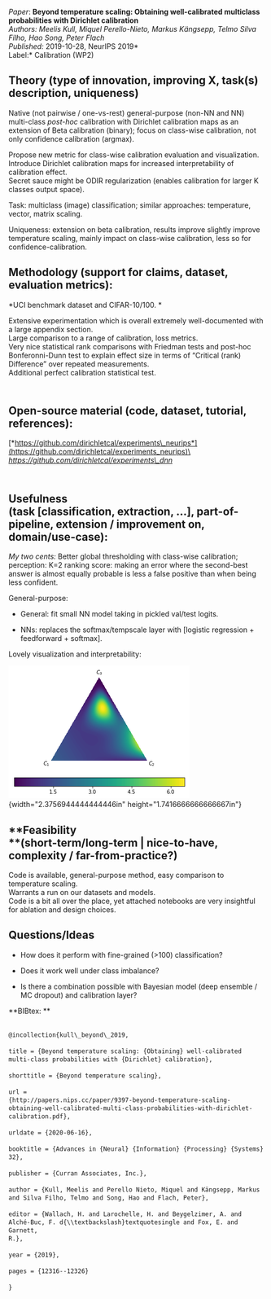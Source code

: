 *Paper*: **Beyond temperature scaling: Obtaining well-calibrated
multiclass probabilities with Dirichlet calibration**\
*Authors: Meelis Kull, Miquel Perello-Nieto, Markus Kängsepp, Telmo
Silva Filho, Hao Song, Peter Flach\
Published:* 2019-10-28, NeurIPS 2019*\
Label:* Calibration (WP2)

**Theory** (type of innovation, improving X, task(s) description, uniqueness)
-----------------------------------------------------------------------------

Native (not pairwise / one-vs-rest) general-purpose (non-NN and NN)
multi-class *post-hoc* calibration with Dirichlet calibration maps as an
extension of Beta calibration (binary); focus on class-wise calibration,
not only confidence calibration (argmax).

Propose new metric for class-wise calibration evaluation and
visualization.\
Introduce Dirichlet calibration maps for increased interpretability of
calibration effect.\
Secret sauce might be ODIR regularization (enables calibration for
larger K classes output space).

Task: multiclass (image) classification; similar approaches:
temperature, vector, matrix scaling.

Uniqueness: extension on beta calibration, results improve slightly
improve temperature scaling, mainly impact on class-wise calibration,
less so for confidence-calibration.

Methodology (support for claims, dataset, evaluation metrics): 
---------------------------------------------------------------

*UCI benchmark dataset and CIFAR-10/100. *

Extensive experimentation which is overall extremely well-documented
with a large appendix section.\
Large comparison to a range of calibration, loss metrics.\
Very nice statistical rank comparisons with Friedman tests and post-hoc
Bonferonni-Dunn test to explain effect size in terms of “Critical (rank)
Difference” over repeated measurements.\
Additional perfect calibration statistical test.

\
**Open-source** material (code, dataset, tutorial, references): 
----------------------------------------------------------------

[*https://github.com/dirichletcal/experiments\_neurips*](https://github.com/dirichletcal/experiments_neurips)\
*https://github.com/dirichletcal/experiments\_dnn*

\
Usefulness\
(task \[classification, extraction, …\], part-of-pipeline, extension / improvement on, domain/use-case):
--------------------------------------------------------------------------------------------------------

*My two cents:* Better global thresholding with class-wise calibration;
perception: K=2 ranking score: making an error where the second-best
answer is almost equally probable is less a false positive than when
being less confident.

General-purpose:

-   General: fit small NN model taking in pickled val/test logits.

-   NNs: replaces the softmax/tempscale layer with \[logistic
    regression + feedforward + softmax\].

Lovely visualization and interpretability:

![](./media/image1.png){width="2.3756944444444446in"
height="1.7416666666666667in"}

**Feasibility\
**(short-term/long-term | nice-to-have, complexity / far-from-practice?)
------------------------------------------------------------------------

Code is available, general-purpose method, easy comparison to
temperature scaling.\
Warrants a run on our datasets and models.\
Code is a bit all over the place, yet attached notebooks are very
insightful for ablation and design choices.

Questions/Ideas 
----------------

-   How does it perform with fine-grained (&gt;100) classification?

-   Does it work well under class imbalance?

-   Is there a combination possible with Bayesian model (deep ensemble /
    MC dropout) and calibration layer?

**BIBtex: **

```

@incollection{kull\_beyond\_2019,

title = {Beyond temperature scaling: {Obtaining} well-calibrated
multi-class probabilities with {Dirichlet} calibration},

shorttitle = {Beyond temperature scaling},

url =
{http://papers.nips.cc/paper/9397-beyond-temperature-scaling-obtaining-well-calibrated-multi-class-probabilities-with-dirichlet-calibration.pdf},

urldate = {2020-06-16},

booktitle = {Advances in {Neural} {Information} {Processing} {Systems}
32},

publisher = {Curran Associates, Inc.},

author = {Kull, Meelis and Perello Nieto, Miquel and Kängsepp, Markus
and Silva Filho, Telmo and Song, Hao and Flach, Peter},

editor = {Wallach, H. and Larochelle, H. and Beygelzimer, A. and
Alché-Buc, F. d{\\textbackslash}textquotesingle and Fox, E. and Garnett,
R.},

year = {2019},

pages = {12316--12326}

}

```
